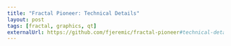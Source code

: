 ```yaml
---
title: "Fractal Pioneer: Technical Details"
layout: post
tags: [fractal, graphics, qt]
externalUrl: https://github.com/fjeremic/fractal-pioneer#technical-details
---
```

